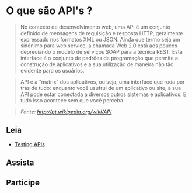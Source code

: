 # O que são API's ?

> No contexto de desenvolvimento web, uma API é um conjunto definido de mensagens de requisição e resposta HTTP, geralmente expressado nos formatos XML ou JSON. Ainda que termo seja um sinônimo para web service, a chamada Web 2.0 está aos poucos depreciando o modelo de serviços SOAP para a técnica REST.
Esta interface é o conjunto de padrões de programação que permite a construção de aplicativos e a sua utilização de maneira não tão evidente para os usuários.

> API é a “matrix” dos aplicativos, ou seja, uma interface que roda por trás de tudo: enquanto você usufrui de um aplicativo ou site, a sua API pode estar conectada a diversos outros sistemas e aplicativos. E tudo isso acontece sem que você perceba.

> *Fonte: http://pt.wikipedia.org/wiki/API*

## Leia
* [Testing APIs](https://speakerdeck.com/rlmflores/testing-apis-guru-sp)

## Assista

## Participe